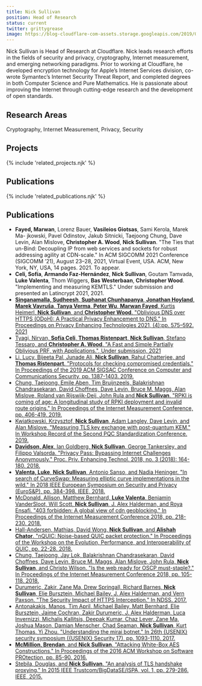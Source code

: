 ```yaml
---
title: Nick Sullivan
position: Head of Research
status: current
twitter: grittygrease
image: https://blog-cloudflare-com-assets.storage.googleapis.com/2019/09/BJ4NgXVj_400x400.jpg
---
```


Nick Sullivan is Head of Research at Cloudflare. Nick leads research efforts in the fields of security and privacy, cryptography, Internet measurement, and emerging networking paradigms. Prior to working at Cloudflare, he developed encryption technology for Apple’s Internet Services division, co-wrote Symantec’s Internet Security Threat Report, and completed degrees in both Computer Science and Pure Mathematics. He is passionate about improving the Internet through cutting-edge research and the development of open standards.

## Research Areas 
Cryptography, Internet Measurement, Privacy, Security

## Projects 
{% include 'related_projects.njk' %}

## Publications 
{% include 'related_publications.njk' %}

## Publications
* **Fayed, Marwan**, Lorenz Bauer, **Vasileios Giotsas**, Sami Kerola, Marek Ma- jkowski, Pavel Odinstov, Jakub Sitnicki, Taejoong Chung, Dave Levin, Alan Mislove, **Christopher A. Wood**, **Nick Sullivan**. "The Ties that un-Bind: Decoupling IP from web services and sockets for robust addressing agility at CDN-scale." In ACM SIGCOMM 2021 Conference (SIGCOMM ’21), August 23–28, 2021, Virtual Event, USA. ACM, New York, NY, USA, 14 pages. 2021. To appear.
* **Celi, Sofía**, **Armando Faz-Hernández**, **Nick Sullivan**, Goutam Tamvada, **Luke Valenta**, Thom Wiggers, **Bas Westerbaan**, **Christopher Wood**. "Implementing and measuring KEMTLS." Under submission and presented an Latincrypt 2021, 2021.
* [**Singanamalla, Sudheesh**, **Suphanat Chunhapanya**, **Jonathan Hoyland**, **Marek Vavruša**, **Tanya Verma**, **Peter Wu**, **Marwan Fayed**, Kurtis Heimerl, **Nick Sullivan**, and **Christopher Wood**. "Oblivious DNS over HTTPS (ODoH): A Practical Privacy Enhancement to DNS." In Proceedings on Privacy Enhancing Technologies 2021, (4):pp. 575–592. 2021](https://www.petsymposium.org/2021/files/papers/issue4/popets-2021-0085.pdf)
* [Tyagi, Nirvan, **Sofía Celi**, **Thomas Ristenpart**, **Nick Sullivan**, Stefano Tessaro, and **Christopher A. Wood**. "A Fast and Simple Partially Oblivious PRF, with Applications.", Under submission, 2021](https://eprint.iacr.org/2021/864.pdf)
* [Li, Lucy, Bijeeta Pal, Junade Ali, **Nick Sullivan**, Rahul Chatterjee, and **Thomas Ristenpart**. "Protocols for checking compromised credentials." In Proceedings of the 2019 ACM SIGSAC Conference on Computer and Communications Security, pp. 1387-1403. 2019.](https://dl.acm.org/doi/pdf/10.1145/3319535.3354229)
* [Chung, Taejoong, Emile Aben, Tim Bruijnzeels, Balakrishnan Chandrasekaran, David Choffnes, Dave Levin, Bruce M. Maggs, Alan Mislove, Roland van Rijswijk-Deij, John Rula and **Nick Sullivan**. "RPKI is coming of age: A longitudinal study of RPKI deployment and invalid route origins." In Proceedings of the Internet Measurement Conference, pp. 406-419. 2019.](https://dl.acm.org/doi/pdf/10.1145/3355369.3355596)
* [Kwiatkowski, Krzysztof, **Nick Sullivan**, Adam Langley, Dave Levin, and Alan Mislove. "Measuring TLS key exchange with post-quantum KEM." In Workshop Record of the Second PQC Standardization Conference. 2019.](https://www.cs.umd.edu/~dml/papers/pqc_nist19.pdf)
* [**Davidson, Alex**, Ian Goldberg, **Nick Sullivan**, George Tankersley, and Filippo Valsorda. "Privacy Pass: Bypassing Internet Challenges Anonymously." Proc. Priv. Enhancing Technol. 2018, no. 3 (2018): 164-180. 2018.](https://www.petsymposium.org/2018/files/papers/issue3/popets-2018-0026.pdf)
* [**Valenta, Luke**, **Nick Sullivan**, Antonio Sanso, and Nadia Heninger. "In search of CurveSwap: Measuring elliptic curve implementations in the wild." In 2018 IEEE European Symposium on Security and Privacy (EuroS&P), pp. 384-398. IEEE, 2018.](https://eprint.iacr.org/2018/298.pdf)
* [McDonald, Allison, Matthew Bernhard, **Luke Valenta**, Benjamin VanderSloot, Will Scott, **Nick Sullivan**, J. Alex Halderman, and Roya Ensafi. "403 forbidden: A global view of cdn geoblocking." In Proceedings of the Internet Measurement Conference 2018, pp. 218-230. 2018.](https://conferences.sigcomm.org/imc/2018/papers/imc18-final127.pdf)
* [Hall-Andersen, Mathias, David Wong, **Nick Sullivan**, and **Alishah Chator**. "nQUIC: Noise-based QUIC packet protection." In Proceedings of the Workshop on the Evolution, Performance, and Interoperability of QUIC, pp. 22-28. 2018.](https://eprint.iacr.org/2019/028.pdf)
* [Chung, Taejoong, Jay Lok, Balakrishnan Chandrasekaran, David Choffnes, Dave Levin, Bruce M. Maggs, Alan Mislove, John Rula, **Nick Sullivan**, and Christo Wilson. "Is the web ready for OSCP must-staple?." In Proceedings of the Internet Measurement Conference 2018, pp. 105-118. 2018.](https://dl.acm.org/doi/abs/10.1145/3278532.3278543)
* [Durumeric, Zakir, Zane Ma, Drew Springall, Richard Barnes, **Nick Sullivan**, Elie Bursztein, Michael Bailey, J. Alex Halderman, and Vern Paxson. "The Security Impact of HTTPS Interception." In NDSS. 2017.](https://www.ndss-symposium.org/wp-content/uploads/2017/09/ndss2017_04A-4_Durumeric_paper_0.pdf)
* [Antonakakis, Manos, Tim April, Michael Bailey, Matt Bernhard, Elie Bursztein, Jaime Cochran, Zakir Durumeric, J. Alex Halderman, Luca Invernizzi, Michalis Kallitsis, Deepak Kumar, Chaz Lever, Zane Ma, Joshua Mason, Damian Menscher, Chad Seaman, **Nick Sullivan**, Kurt Thomas, Yi Zhou. "Understanding the mirai botnet." In 26th {USENIX} security symposium ({USENIX} Security 17), pp. 1093-1110. 2017.](https://www.usenix.org/system/files/conference/usenixsecurity17/sec17-antonakakis.pdf)
* [**McMillion, Brendan**, and **Nick Sullivan**. "Attacking White-Box AES Constructions." In Proceedings of the 2016 ACM Workshop on Software PROtection, pp. 85-90. 2016.](http://library.usc.edu.ph/ACM/SIGSAC%202017/spro/p85.pdf)
* [Stebila, Douglas, and **Nick Sullivan**. "An analysis of TLS handshake proxying." In 2015 IEEE Trustcom/BigDataSE/ISPA, vol. 1, pp. 279-286. IEEE, 2015.](https://ieeexplore.ieee.org/abstract/document/7345293/)

